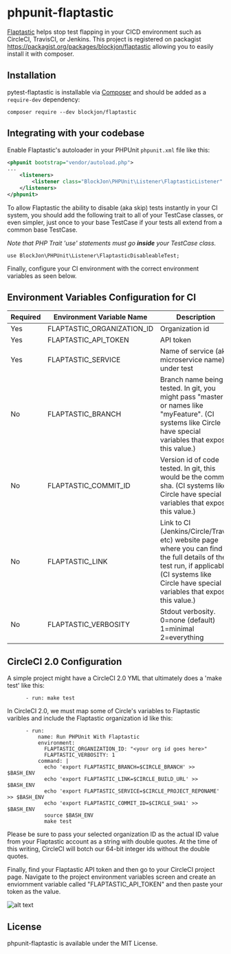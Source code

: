 # phpunit-flaptastic

[Flaptastic](https://www.flaptastic.com/) helps stop test flapping in your CICD environment such as CircleCI, TravisCI, or Jenkins. This project is registered on packagist https://packagist.org/packages/blockjon/flaptastic allowing you to easily install it with composer.

## Installation

pytest-flaptastic is installable via [Composer](http://getcomposer.org) and should be added as a `require-dev` dependency:

    composer require --dev blockjon/flaptastic


## Integrating with your codebase

Enable Flaptastic's autoloader in your PHPUnit `phpunit.xml` file like this:

```xml
<phpunit bootstrap="vendor/autoload.php">
...
    <listeners>
        <listener class="BlockJon\PHPUnit\Listener\FlaptasticListener" />
    </listeners>
</phpunit>
```

To allow Flaptastic the ability to disable (aka skip) tests instantly in your CI system, you should add the following trait to all of your TestCase classes, or even simpler, just once to your base TestCase if your tests all extend from a common base TestCase.

*Note that PHP Trait 'use' statements must go **inside** your TestCase class.*
```
use BlockJon\PHPUnit\Listener\FlaptasticDisableableTest;
```

Finally, configure your CI environment with the correct environment variables as seen below.

## Environment Variables Configuration for CI

| Required | Environment Variable Name    | Description |
| -------- | ---------------------------- | -------------------------- |
| Yes      | FLAPTASTIC_ORGANIZATION_ID   | Organization id |
| Yes      | FLAPTASTIC_API_TOKEN         | API token |
| Yes      | FLAPTASTIC_SERVICE           | Name of service (aka microservice name) under test |
| No       | FLAPTASTIC_BRANCH            | Branch name being tested. In git, you might pass "master" or names like "myFeature". (CI systems like Circle have special variables that expose this value.) |
| No       | FLAPTASTIC_COMMIT_ID         | Version id of code tested. In git, this would be the commit sha. (CI systems like Circle have special variables that expose this value.) |
| No       | FLAPTASTIC_LINK              | Link to CI (Jenkins/Circle/Travis etc) website page where you can find the full details of the test run, if applicable. (CI systems like Circle have special variables that expose this value.) |
| No       | FLAPTASTIC_VERBOSITY         | Stdout verbosity. 0=none (default) 1=minimal 2=everything |


## CircleCI 2.0 Configuration
A simple project might have a CircleCI 2.0 YML that ultimately does a 'make test' like this:
```
      - run: make test
```
In CircleCI 2.0, we must map some of Circle's variables to Flaptastic varibles and include the Flaptastic organization id like this:
```
      - run:
          name: Run PHPUnit With Flaptastic
          environment:
            FLAPTASTIC_ORGANIZATION_ID: "<your org id goes here>"
            FLAPTASTIC_VERBOSITY: 1
          command: |
            echo 'export FLAPTASTIC_BRANCH=$CIRCLE_BRANCH' >> $BASH_ENV
            echo 'export FLAPTASTIC_LINK=$CIRCLE_BUILD_URL' >> $BASH_ENV
            echo 'export FLAPTASTIC_SERVICE=$CIRCLE_PROJECT_REPONAME' >> $BASH_ENV
            echo 'export FLAPTASTIC_COMMIT_ID=$CIRCLE_SHA1' >> $BASH_ENV
            source $BASH_ENV
            make test
```
Please be sure to pass your selected organization ID as the actual ID value from your Flaptastic account as a string with double quotes. At the time of this writing, CircleCI will botch our 64-bit integer ids without the double quotes.

Finally, find your Flaptastic API token and then go to your CircleCI project page. Navigate to the project environment variables screen and create an enviornment variable called "FLAPTASTIC_API_TOKEN" and then paste your token as the value.

![alt text](https://s3.amazonaws.com/www.flaptastic.com/images/circle.png "Screenshot of how to register the secret token value in CircleCI")


## License

phpunit-flaptastic is available under the MIT License.
